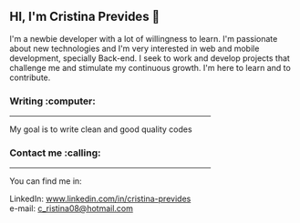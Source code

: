 <h2>HI, I'm Cristina Prevides 👋 </h2>


I'm a newbie developer with a lot of willingness to learn. I'm passionate about new technologies and I'm very interested in web and mobile 
development, specially Back-end. I seek to work and develop projects that challenge me and stimulate my continuous growth. I'm here to learn and to contribute.


<h3>Writing :computer: </h3>

<hr width="70%">

My goal is to write clean and good quality codes

<h3>Contact me :calling: </h3>

<hr width="70%">

You can find me in:

LinkedIn: www.linkedin.com/in/cristina-prevides <br>
e-mail: c_ristina08@hotmail.com


<!---
tininha94/tininha94 is a ✨ special ✨ repository because its `README.md` (this file) appears on your GitHub profile.
You can click the Preview link to take a look at your changes.
--->
